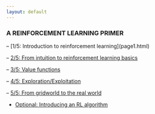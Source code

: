 ```yaml
---
layout: default
---
```


<h3> A REINFORCEMENT LEARNING PRIMER </h3>
– [1/5: Introduction to reinforcement learning](page1.html)

– [2/5: From intuition to reinforcement learning basics](new_page2.html)

– [3/5: Value functions](new_page3.html)

– [4/5: Exploration/Exploitation](new_page4.html)

– [5/5: From gridworld to the real world ](new_page5.html)

- [Optional: Introducing an RL algorithm](page7.html)
